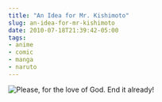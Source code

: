 ```yaml
---
title: "An Idea for Mr. Kishimoto"
slug: an-idea-for-mr-kishimoto
date: 2010-07-18T21:39:42-05:00
tags:
- anime
- comic
- manga
- naruto
---
```

![](http://images.dxprog.com/Naruto-Comic.jpg "Please, for the love of God. End it already!")
